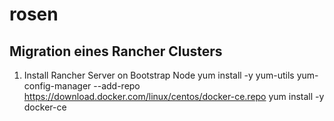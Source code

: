 # rosen
## Migration eines Rancher Clusters

1. Install Rancher Server on Bootstrap Node
        yum install -y yum-utils
        yum-config-manager --add-repo https://download.docker.com/linux/centos/docker-ce.repo
        yum install -y docker-ce
